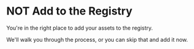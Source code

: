 # NOT Add to the Registry

You're in the right place to add your assets to the registry.

We'll walk you through the process, or you can skip that and add it now.
